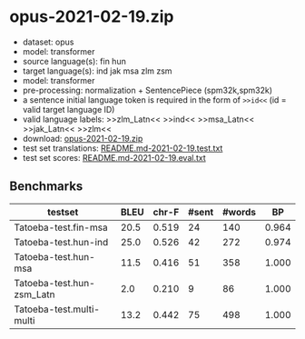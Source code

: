 # opus-2021-02-19.zip

* dataset: opus
* model: transformer
* source language(s): fin hun
* target language(s): ind jak msa zlm zsm
* model: transformer
* pre-processing: normalization + SentencePiece (spm32k,spm32k)
* a sentence initial language token is required in the form of `>>id<<` (id = valid target language ID)
* valid language labels: >>zlm_Latn<< >>ind<< >>msa_Latn<< >>jak_Latn<< >>zlm<<
* download: [opus-2021-02-19.zip](https://object.pouta.csc.fi/Tatoeba-MT-models/fiu-pqw/opus-2021-02-19.zip)
* test set translations: [README.md-2021-02-19.test.txt](https://object.pouta.csc.fi/Tatoeba-MT-models/fiu-pqw/README.md-2021-02-19.test.txt)
* test set scores: [README.md-2021-02-19.eval.txt](https://object.pouta.csc.fi/Tatoeba-MT-models/fiu-pqw/README.md-2021-02-19.eval.txt)

## Benchmarks

| testset | BLEU  | chr-F | #sent | #words | BP |
|---------|-------|-------|-------|--------|----|
| Tatoeba-test.fin-msa 	| 20.5 	| 0.519 	| 24 	| 140 	| 0.964 |
| Tatoeba-test.hun-ind 	| 25.0 	| 0.526 	| 42 	| 272 	| 0.974 |
| Tatoeba-test.hun-msa 	| 11.5 	| 0.416 	| 51 	| 358 	| 1.000 |
| Tatoeba-test.hun-zsm_Latn 	| 2.0 	| 0.210 	| 9 	| 86 	| 1.000 |
| Tatoeba-test.multi-multi 	| 13.2 	| 0.442 	| 75 	| 498 	| 1.000 |

